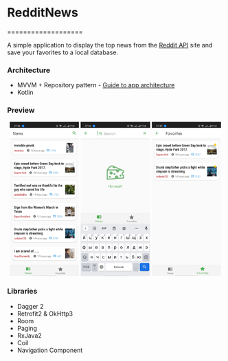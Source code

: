 # RedditNews
===================

A simple application to display the top news from the [Reddit API](https://www.reddit.com/top) site and save your favorites to a local database.

### Architecture

* MVVM + Repository pattern - [Guide to app architecture](https://developer.android.com/jetpack/guide)
* Kotlin

### Preview
<p align="center">
<img src="data/Screenshot_2021-10-04-07-56-38-90.jpg" width="32%"/>
<img src="data/Screenshot_2021-10-04-07-56-50-71.jpg" width="32%"/>
<img src="data/Screenshot_2021-10-04-07-57-13-92.jpg" width="32%"/>
</p>

### Libraries

* Dagger 2
* Retrofit2 & OkHttp3
* Room
* Paging
* RxJava2
* Coil
* Navigation Component
